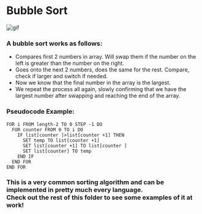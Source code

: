 # Bubble Sort
![gif](https://upload.wikimedia.org/wikipedia/commons/0/06/Bubble-sort.gif)

### A bubble sort works as follows:

* Compares first 2 numbers in array. Will swap them if the number on the left is greater than the number on the right.
* Goes onto the next 2 numbers, does the same for the rest. Compare, check if larger and switch if needed.
* Now we know that the final number in the array is the largest.
* We repeat the process all again, slowly confirming that we have the largest number after swapping and reaching the end of the array.

### Pseudocode Example:
```
FOR i FROM length-2 TO 0 STEP -1 DO 
  FOR counter FROM 0 TO i DO 
    IF list[counter ]>list[counter +1] THEN 
      SET temp TO list[counter +1]
      SET list[counter +1] TO list[counter ]
      SET list[counter] TO temp
    END IF 
  END FOR 
END FOR 
```

### This is a very common sorting algorithm and can be implemented in pretty much every language.<br>Check out the rest of this folder to see some examples of it at work!

